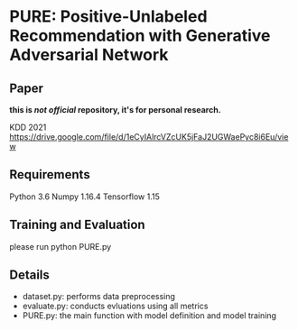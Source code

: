 # PURE: Positive-Unlabeled Recommendation with Generative Adversarial Network 

## Paper
**this is ***not official*** repository, it's for personal research.**

KDD 2021 https://drive.google.com/file/d/1eCyIAlrcVZcUK5jFaJ2UGWaePyc8i6Eu/view

## Requirements
Python 3.6
Numpy 1.16.4
Tensorflow 1.15

## Training and Evaluation
please run
python PURE.py

## Details
- dataset.py: performs data preprocessing
- evaluate.py: conducts evluations using all metrics
- PURE.py: the main function with model definition and model training
